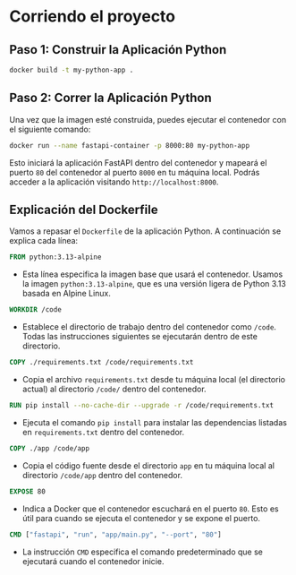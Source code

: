 # Corriendo el proyecto

## Paso 1: Construir la Aplicación Python

```bash
docker build -t my-python-app .
```

## Paso 2: Correr la Aplicación Python

Una vez que la imagen esté construida, puedes ejecutar el contenedor con el siguiente comando:

```bash
docker run --name fastapi-container -p 8000:80 my-python-app
```

Esto iniciará la aplicación FastAPI dentro del contenedor y mapeará el puerto `80` del contenedor al puerto `8000` en tu máquina local. Podrás acceder a la aplicación visitando `http://localhost:8000`.

## Explicación del Dockerfile

Vamos a repasar el `Dockerfile` de la aplicación Python. A continuación se explica cada línea:

```Dockerfile
FROM python:3.13-alpine
```

- Esta línea especifica la imagen base que usará el contenedor. Usamos la imagen `python:3.13-alpine`, que es una versión ligera de Python 3.13 basada en Alpine Linux.

```Dockerfile
WORKDIR /code
```

- Establece el directorio de trabajo dentro del contenedor como `/code`. Todas las instrucciones siguientes se ejecutarán dentro de este directorio.

```Dockerfile
COPY ./requirements.txt /code/requirements.txt
```

- Copia el archivo `requirements.txt` desde tu máquina local (el directorio actual) al directorio `/code/` dentro del contenedor.

```Dockerfile
RUN pip install --no-cache-dir --upgrade -r /code/requirements.txt
```

- Ejecuta el comando `pip install` para instalar las dependencias listadas en `requirements.txt` dentro del contenedor.

```Dockerfile
COPY ./app /code/app
```

- Copia el código fuente desde el directorio `app` en tu máquina local al directorio `/code/app` dentro del contenedor.

```Dockerfile
EXPOSE 80
```

- Indica a Docker que el contenedor escuchará en el puerto `80`. Esto es útil para cuando se ejecuta el contenedor y se expone el puerto.

```Dockerfile
CMD ["fastapi", "run", "app/main.py", "--port", "80"]
```

- La instrucción `CMD` especifica el comando predeterminado que se ejecutará cuando el contenedor inicie.
